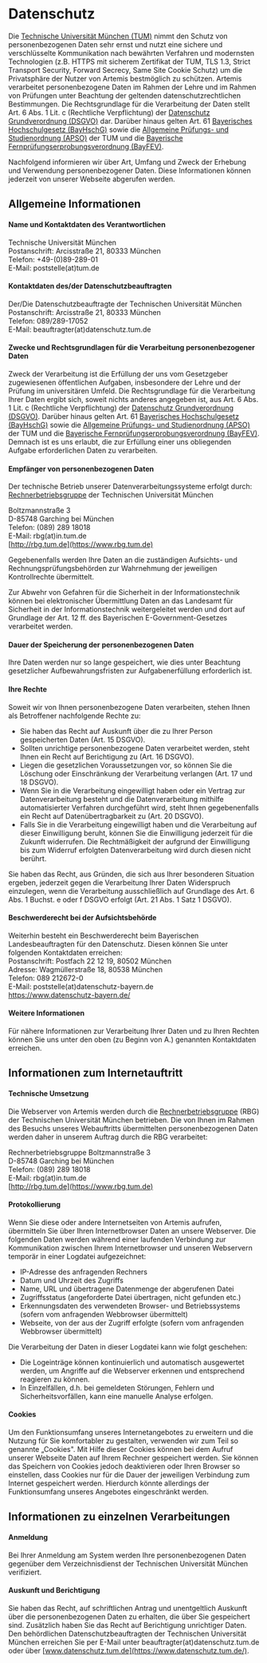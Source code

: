# Datenschutz
Die [Technische Universität München (TUM)](https://www.tum.de/) nimmt den Schutz von personenbezogenen Daten sehr ernst und nutzt eine sichere und verschlüsselte Kommunikation nach
bewährten Verfahren und modernsten Technologien (z.B. HTTPS mit sicherem Zertifikat der TUM, TLS 1.3, Strict Transport Security, Forward Secrecy, Same Site Cookie Schutz) um die
Privatsphäre der Nutzer von Artemis bestmöglich zu schützen. Artemis verarbeitet personenbezogene Daten im Rahmen der Lehre und im Rahmen von Prüfungen unter Beachtung der
geltenden datenschutzrechtlichen Bestimmungen. Die Rechtsgrundlage für die Verarbeitung der Daten stellt Art. 6 Abs. 1 Lit. c (Rechtliche Verpflichtung)
der [Datenschutz Grundverordnung (DSGVO)](http://data.europa.eu/eli/reg/2016/679/oj) dar. Darüber hinaus gelten Art.
61 [Bayerisches Hochschulgesetz (BayHschG)](https://www.gesetze-bayern.de/Content/Document/BayHSchG) sowie
die [Allgemeine Prüfungs- und Studienordnung (APSO)](https://portal.mytum.de/archiv/kompendium_rechtsangelegenheiten/apso/folder_listing) der TUM und
die [Bayerische Fernprüfungserprobungsverordnung (BayFEV)](https://www.gesetze-bayern.de/Content/Document/BayFEV).

Nachfolgend informieren wir über Art, Umfang und Zweck der Erhebung und Verwendung personenbezogener Daten. Diese Informationen können jederzeit von unserer Webseite abgerufen
werden.

## Allgemeine Informationen

#### Name und Kontaktdaten des Verantwortlichen

Technische Universität München  
Postanschrift: Arcisstraße 21, 80333 München  
Telefon: +49-(0)89-289-01  
E-Mail: poststelle(at)tum.de

#### Kontaktdaten des/der Datenschutzbeauftragten

Der/Die Datenschutzbeauftragte der Technischen Universität München  
Postanschrift: Arcisstraße 21, 80333 München  
Telefon: 089/289-17052  
E-Mail: beauftragter(at)datenschutz.tum.de

#### Zwecke und Rechtsgrundlagen für die Verarbeitung personenbezogener Daten

Zweck der Verarbeitung ist die Erfüllung der uns vom Gesetzgeber zugewiesenen öffentlichen Aufgaben, insbesondere der Lehre und der Prüfung im universitären Umfeld. Die
Rechtsgrundlage für die Verarbeitung Ihrer Daten ergibt sich, soweit nichts anderes angegeben ist, aus Art. 6 Abs. 1 Lit. c (Rechtliche Verpflichtung)
der [Datenschutz Grundverordnung (DSGVO)](http://data.europa.eu/eli/reg/2016/679/oj). Darüber hinaus gelten Art.
61 [Bayerisches Hochschulgesetz (BayHschG)](https://www.gesetze-bayern.de/Content/Document/BayHSchG) sowie
die [Allgemeine Prüfungs- und Studienordnung (APSO)](https://portal.mytum.de/archiv/kompendium_rechtsangelegenheiten/apso/folder_listing) der TUM und
die [Bayerische Fernprüfungserprobungsverordnung (BayFEV)](https://www.gesetze-bayern.de/Content/Document/BayFEV). Demnach ist es uns erlaubt, die zur Erfüllung einer uns
obliegenden Aufgabe erforderlichen Daten zu verarbeiten.

#### Empfänger von personenbezogenen Daten

Der technische Betrieb unserer Datenverarbeitungssysteme erfolgt durch:  
[Rechnerbetriebsgruppe](https://www.rbg.tum.de) der Technischen Universität München

Boltzmannstraße 3  
D-85748 Garching bei München  
Telefon: (089) 289 18018  
E-Mail: rbg(at)in.tum.de  
[http://rbg.tum.de](https://www.rbg.tum.de)

Gegebenenfalls werden Ihre Daten an die zuständigen Aufsichts- und Rechnungsprüfungsbehörden zur Wahrnehmung der jeweiligen Kontrollrechte übermittelt.

Zur Abwehr von Gefahren für die Sicherheit in der Informationstechnik können bei elektronischer Übermittlung Daten an das Landesamt für Sicherheit in der Informationstechnik
weitergeleitet werden und dort auf Grundlage der Art. 12 ff. des Bayerischen E-Government-Gesetzes verarbeitet werden.

#### Dauer der Speicherung der personenbezogenen Daten

Ihre Daten werden nur so lange gespeichert, wie dies unter Beachtung gesetzlicher Aufbewahrungsfristen zur Aufgabenerfüllung erforderlich ist.

#### Ihre Rechte

Soweit wir von Ihnen personenbezogene Daten verarbeiten, stehen Ihnen als Betroffener nachfolgende Rechte zu:

* Sie haben das Recht auf Auskunft über die zu Ihrer Person gespeicherten Daten (Art. 15 DSGVO).
* Sollten unrichtige personenbezogene Daten verarbeitet werden, steht Ihnen ein Recht auf Berichtigung zu (Art. 16 DSGVO).
* Liegen die gesetzlichen Voraussetzungen vor, so können Sie die Löschung oder Einschränkung der Verarbeitung verlangen (Art. 17 und 18 DSGVO).
* Wenn Sie in die Verarbeitung eingewilligt haben oder ein Vertrag zur Datenverarbeitung besteht und die Datenverarbeitung mithilfe automatisierter Verfahren durchgeführt wird,
  steht Ihnen gegebenenfalls ein Recht auf Datenübertragbarkeit zu (Art. 20 DSGVO).
* Falls Sie in die Verarbeitung eingewilligt haben und die Verarbeitung auf dieser Einwilligung beruht, können Sie die Einwilligung jederzeit für die Zukunft widerrufen. Die
  Rechtmäßigkeit der aufgrund der Einwilligung bis zum Widerruf erfolgten Datenverarbeitung wird durch diesen nicht berührt.

Sie haben das Recht, aus Gründen, die sich aus Ihrer besonderen Situation ergeben, jederzeit gegen die Verarbeitung Ihrer Daten Widerspruch einzulegen, wenn die Verarbeitung
ausschließlich auf Grundlage des Art. 6 Abs. 1 Buchst. e oder f DSGVO erfolgt (Art. 21 Abs. 1 Satz 1 DSGVO).

#### Beschwerderecht bei der Aufsichtsbehörde

Weiterhin besteht ein Beschwerderecht beim Bayerischen Landesbeauftragten für den Datenschutz. Diesen können Sie unter folgenden Kontaktdaten erreichen:  
Postanschrift: Postfach 22 12 19, 80502 München  
Adresse: Wagmüllerstraße 18, 80538 München  
Telefon: 089 212672-0  
E-Mail: poststelle(at)datenschutz-bayern.de  
https://www.datenschutz-bayern.de/

#### Weitere Informationen

Für nähere Informationen zur Verarbeitung Ihrer Daten und zu Ihren Rechten können Sie uns unter den oben (zu Beginn von A.) genannten Kontaktdaten erreichen.

## Informationen zum Internetauftritt

#### Technische Umsetzung

Die Webserver von Artemis werden durch die [Rechnerbetriebsgruppe](https://www.rbg.tum.de) (RBG) der Technischen Universität München betrieben. Die von Ihnen im Rahmen des Besuchs
unseres Webauftritts übermittelten personenbezogenen Daten werden daher in unserem Auftrag durch die RBG verarbeitet:

Rechnerbetriebsgruppe Boltzmannstraße 3  
D-85748 Garching bei München  
Telefon: (089) 289 18018  
E-Mail: rbg(at)in.tum.de  
[http://rbg.tum.de](https://www.rbg.tum.de)

#### Protokollierung

Wenn Sie diese oder andere Internetseiten von Artemis aufrufen, übermitteln Sie über Ihren Internetbrowser Daten an unsere Webserver. Die folgenden Daten werden während einer
laufenden Verbindung zur Kommunikation zwischen Ihrem Internetbrowser und unseren Webservern temporär in einer Logdatei aufgezeichnet:

* IP-Adresse des anfragenden Rechners
* Datum und Uhrzeit des Zugriffs
* Name, URL und übertragene Datenmenge der abgerufenen Datei
* Zugriffsstatus (angeforderte Datei übertragen, nicht gefunden etc.)
* Erkennungsdaten des verwendeten Browser- und Betriebssystems (sofern vom anfragenden Webbrowser übermittelt)
* Webseite, von der aus der Zugriff erfolgte (sofern vom anfragenden Webbrowser übermittelt)

Die Verarbeitung der Daten in dieser Logdatei kann wie folgt geschehen:

* Die Logeinträge können kontinuierlich und automatisch ausgewertet werden, um Angriffe auf die Webserver erkennen und entsprechend reagieren zu können.
* In Einzelfällen, d.h. bei gemeldeten Störungen, Fehlern und Sicherheitsvorfällen, kann eine manuelle Analyse erfolgen.

#### Cookies

Um den Funktionsumfang unseres Internetangebotes zu erweitern und die Nutzung für Sie komfortabler zu gestalten, verwenden wir zum Teil so genannte „Cookies". Mit Hilfe dieser
Cookies können bei dem Aufruf unserer Webseite Daten auf Ihrem Rechner gespeichert werden. Sie können das Speichern von Cookies jedoch deaktivieren oder Ihren Browser so
einstellen, dass Cookies nur für die Dauer der jeweiligen Verbindung zum Internet gespeichert werden. Hierdurch könnte allerdings der Funktionsumfang unseres Angebotes
eingeschränkt werden.

## Informationen zu einzelnen Verarbeitungen

#### Anmeldung

Bei Ihrer Anmeldung am System werden Ihre personenbezogenen Daten gegenüber dem Verzeichnisdienst der Technischen Universität München verifiziert.

#### Auskunft und Berichtigung

Sie haben das Recht, auf schriftlichen Antrag und unentgeltlich Auskunft über die personenbezogenen Daten zu erhalten, die über Sie gespeichert sind. Zusätzlich haben Sie das Recht
auf Berichtigung unrichtiger Daten. Den behördlichen Datenschutzbeauftragten der Technischen Universität München erreichen Sie per E-Mail unter beauftragter(at)datenschutz.tum.de
oder über [www.datenschutz.tum.de](https://www.datenschutz.tum.de/).
